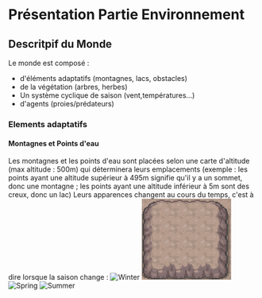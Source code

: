 # **Présentation Partie Environnement**

## **Descritpif du Monde**

Le monde est composé :
- d'éléments adaptatifs (montagnes, lacs, obstacles)
- de la végétation (arbres, herbes)
- Un système cyclique de saison (vent,températures...)
- d'agents (proies/prédateurs)

### **Elements adaptatifs**

#### **Montagnes et Points d'eau**

Les montagnes et les points d'eau sont placées selon une carte d'altitude (max altitude : 500m) qui déterminera leurs emplacements (exemple : les points ayant une altitude supérieur à 495m signifie qu'il y a un sommet, donc une montagne ; les points ayant une altitude inférieur à 5m sont des creux, donc un lac)
Leurs apparences changent au cours du temps, c'est à dire lorsque la saison change :
![Winter](PNG/Aperçu/M_winter.png) ![Fall](PNG/Aperçu/M_fall.png) ![Spring](PNG/Aperçu/M_spring.png) ![Summer](PNG/Aperçu/M_summer.png)